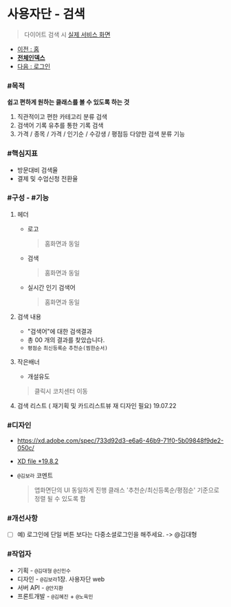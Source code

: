 # 사용자단 - 검색

> 다이어트 검색 시  [실제 서비스 화면](https://www.modooclass.net/class/search)



- [이전 : 홈](../README.md)      
- [**전체인덱스**](../../README.md)     
- [다음 : 로그인](../login)



### #목적

**쉽고 편하게 원하는 클래스를 볼 수 있도록 하는 것**

1. 직관적이고 편한 카테고리 분류 검색
2. 검색어 기록 유추를 통한 기록 검색
3. 가격 / 종목 / 가격 / 인기순 / 수강생 / 평점등 다양한 검색 분류 기능



### #핵심지표

- 방문대비 검색율 
- 결제 및 수업신청 전환율



### #구성 - #기능

1. 헤더 

   - 로고
   
     > 홈화면과 동일

   - 검색
      > 홈화면과 동일

   - 실시간 인기 검색어
      > 홈화면과 동일   

1. 검색 내용

   - "검색어"에 대한 검색결과 
   - 총 00 개의 결과를 찾았습니다. 
   - `평점순`  `최신등록순`  `추천순(찜한순서)`

1. 작은배너 
   - 개설유도
   > 클릭시 코치센터 이동

1. 검색 리스트 ( 재기획 및 카드리스트뷰 재 디자인 필요) 19.07.22



###  #디자인

- https://xd.adobe.com/spec/733d92d3-e6a6-46b9-71f0-5b09848f9de2-050c/

- [XD file *19.8.2](https://drive.google.com/open?id=1yQp84me4FbTe1xx9Bd-Wn0qVsrxtd9lu)

- `@김보라`  코멘트

  > 앱화면단의 UI 동일하게 진행 
  > 클래스 '추천순/최신등록순/평점순' 기준으로 정렬 될 수 있도록 함  



### #개선사항

- [ ] 예) 로그인에 단일 버튼 보다는 다중소셜로그인을 해주세요. -> @김대형



### #작업자

- 기획 - `@김대형` `@신민수`
- 디자인 - `@김보라`1장. 사용자단  web
- 서버 API - `@안지환`
- 프론트개발 - `@김혜진`  + `@노육민`











